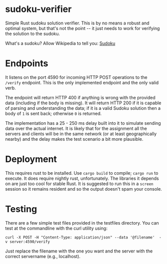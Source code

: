 # sudoku-verifier
Simple Rust sudoku solution verifier. This is by no
means a robust and optimal system, but that's not the
point -- it just needs to work for verifying the
solution to the sudoku.

What's a sudoku? Allow Wikipedia to tell you: [Sudoku](https://en.wikipedia.org/wiki/Sudoku)

# Endpoints

It listens on the port 4590 for incoming HTTP POST
operations to the `/verify` endpoint. This is the only implemented endpoint and the only valid verb.

The endpoint will return HTTP 400 if anything is wrong
with the provided data (including if the body is missing). It will return HTTP 200 if it is capable of parsing and understanding the data; if it is a valid Sudoku solution then a body of `1` is sent back; otherwise `0` is returned.

The implementation has a 25 - 250 ms delay built into it to simulate sending data over the actual internet. It is likely that for the assignment all the servers and clients will be in the same network (or at least geographically nearby) and the delay makes the test scenario a bit more plausible.

# Deployment

This requires rust to be installed. Use `cargo build` to compile; `cargo run` to execute.
It does require nightly rust, unfortunately. The libraries it depends on are just too cool for stable Rust.
It is suggested to run this in a `screen` session so it remains resident and so the output doesn't spam your console.

# Testing
There are a few simple test files provided in the testfiles directory. You can test at the commandline with the curl utility using:


```
curl -X POST -H "Content-Type: application/json" --data '@filename'  -v server:4590/verify
```

Just replace the filename with the one you want and the server with the correct servername (e.g., localhost).
